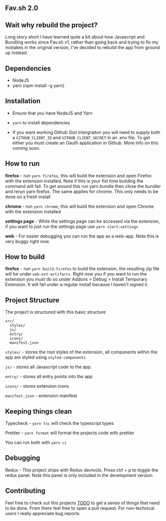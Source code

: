 ## Fav.sh 2.0

## Wait why rebuild the project?

Long story short I have learned quite a bit about how Javascript and Bundling works since Fav.sh v1, rather than going back and trying to fix my mistakes in the original version, I've decided to rebuild the app from ground up instead.

## Dependencies

* NodeJS
* yarn (npm install -g yarn)

## Installation

* Ensure that you have NodeJS and Yarn

* `yarn` to install dependencies

* If you want working Github Gist intergraiton you will need to supply both a `GITHUB_CLIENT_ID` and `GITHUB_CLIENT_SECRET` in an .env file. To get either you must create an Oauth application in Github. More info on this coming soon.


## How to run

**firefox** - run `yarn firefox`, this will build the extension and open Firefox with the extension installed. Note if this is your fist time building the command will fail. To get around this run yarn bundle then close the bundler and rerun yarn firefox. The same applies for chrome. This only needs to be done on a fresh install

**chrome** - run `yarn chrome`, this will build the extension and open Chrome with the extension installed

**settings page** - While the settings page can be accessed via the extension, if you want to just run the settings page use `yarn start:settings`

**web** - For easier debugging you can run the app as a web-app. Note this is very buggy right now.

## How to build

**firefox** - run `yarn build:firefox` to build the extension, the resulting zip file will be under `web-ext-artifacts`. Right now you if you want to run the extension you must do so under Addons > Debug > Install Temporary Extension. It will fail under a regular install because I haven't signed it.


## Project Structure

The project is structured with this basic structure

```
src/
  styles/
  js/
  entry/
  icons/
  manifest.json

```

`styles/` - stores the root styles of the extension, all components within the app are styled using `styled-components`

`js/` - stores all Javascript code to the app.

`entry/` - stores all entry points into the app

`icons/` - stores extension icons

`manifest.json` - extension manifest


## Keeping things clean

Typecheck - `yarn tsc` will check the typescript types

Prettier - `yarn format` will format the projects code with prettier

You can run both with `yarn ci`

## Debugging

Redux - This project ships with Redux devtools. Press ctrl + p to toggle the  redux panel. Note this panel is only included in the development version


## Contributing 

Feel free to check out this projects [TODO](TODO.md) to get a sense of things that need to be done. From there feel free to open a pull request. For non-technical users I really appreciate bug reports.
